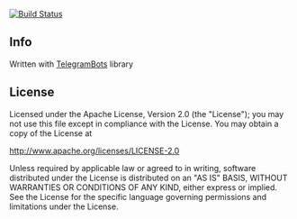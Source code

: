 [![Build Status](https://travis-ci.com/Kraktun/KBot.svg?token=Uor7RP8xsv27XrHhEVTp&branch=restartNew)](https://travis-ci.com/Kraktun/KBot)

## Info
Written with [TelegramBots](https://github.com/rubenlagus/TelegramBots) library

## License

Licensed under the Apache License, Version 2.0 (the "License");
you may not use this file except in compliance with the License.
You may obtain a copy of the License at

http://www.apache.org/licenses/LICENSE-2.0

Unless required by applicable law or agreed to in writing, software
distributed under the License is distributed on an "AS IS" BASIS,
WITHOUT WARRANTIES OR CONDITIONS OF ANY KIND, either express or implied.
See the License for the specific language governing permissions and
limitations under the License.